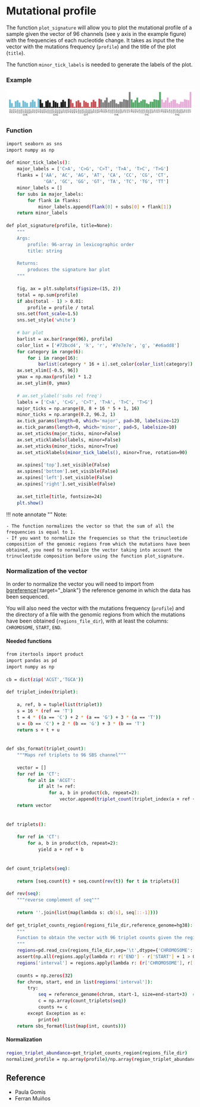 # Mutational profile

The function `plot_signature`  will allow you to plot the mutational profile of a sample given the vector of 96 channels (see y axis in the example figure) with the frequencies of each nucleotide change. 
It takes as input the the vector with the mutations frequency  (`profile`) and the title of the plot (`title`).

The function `minor_tick_labels`  is needed to generate the labels of the plot.
### Example
![Plot mutational profile](../assets/images/plot_mutational_profile.png)

### Function 

```bash
import seaborn as sns
import numpy as np

def minor_tick_labels():
    major_labels = ['C>A', 'C>G', 'C>T', 'T>A', 'T>C', 'T>G']
    flanks = ['AA', 'AC', 'AG', 'AT', 'CA', 'CC', 'CG', 'CT',
              'GA', 'GC', 'GG', 'GT', 'TA', 'TC', 'TG', 'TT']
    minor_labels = []
    for subs in major_labels:
        for flank in flanks:
            minor_labels.append(flank[0] + subs[0] + flank[1])
    return minor_labels
    
def plot_signature(profile, title=None):
    """
    Args:
        profile: 96-array in lexicographic order
        title: string

    Returns:
        produces the signature bar plot
    """

    fig, ax = plt.subplots(figsize=(15, 2))
    total = np.sum(profile)
    if abs(total - 1) > 0.01:
        profile = profile / total
    sns.set(font_scale=1.5)
    sns.set_style('white')

    # bar plot
    barlist = ax.bar(range(96), profile)
    color_list = ['#72bcd4', 'k', 'r', '#7e7e7e', 'g', '#e6add8']
    for category in range(6):
        for i in range(16):
            barlist[category * 16 + i].set_color(color_list[category])
    ax.set_xlim([-0.5, 96])
    ymax = np.max(profile) * 1.2
    ax.set_ylim(0, ymax)

    # ax.set_ylabel('subs rel freq')
    labels = ['C>A', 'C>G', 'C>T', 'T>A', 'T>C', 'T>G']
    major_ticks = np.arange(8, 8 + 16 * 5 + 1, 16)
    minor_ticks = np.arange(0.2, 96.2, 1)
    ax.tick_params(length=0, which='major', pad=30, labelsize=12)
    ax.tick_params(length=0, which='minor', pad=5, labelsize=10)
    ax.set_xticks(major_ticks, minor=False)
    ax.set_xticklabels(labels, minor=False)
    ax.set_xticks(minor_ticks, minor=True)
    ax.set_xticklabels(minor_tick_labels(), minor=True, rotation=90)
    
    ax.spines['top'].set_visible(False)
    ax.spines['bottom'].set_visible(False)
    ax.spines['left'].set_visible(False)
    ax.spines['right'].set_visible(False)
    
    ax.set_title(title, fontsize=24)
    plt.show()
```


!!! note annotate ""
    Note: 
    
    - The function normalizes the vector so that the sum of all the frequencies is equal to 1.
    - If you want to normalize the frequencies so that the trinucleotide composition of the genomic regions from which the mutations have been obtained, you need to normalize the vector taking into account the trinucleotide composition before using the function plot_signature.

### Normalization of the vector      

In order to normalize the vector you will need to import from [bgreference](https://bbglab.github.io/bbgwiki/Tools/BBG-tools/BGreference/){:target="_blank"} the reference genome in which the data has been sequenced.

You will also need the vector with the mutations frequency (`profile`) and the directory of a file with the genomic regions from which the mutations have been obtained (`regions_file_dir`), with at least the columns: `CHROMOSOME`, `START`, `END`.



#### Needed functions
```bash
from itertools import product
import pandas as pd
import numpy as np

cb = dict(zip('ACGT','TGCA'))

def triplet_index(triplet):

    a, ref, b = tuple(list(triplet))
    s = 16 * (ref == 'T')
    t = 4 * ((a == 'C') + 2 * (a == 'G') + 3 * (a == 'T'))
    u = (b == 'C') + 2 * (b == 'G') + 3 * (b == 'T')
    return s + t + u


def sbs_format(triplet_count):
    """Maps ref triplets to 96 SBS channel"""

    vector = []
    for ref in 'CT':
        for alt in 'ACGT':
            if alt != ref:
                for a, b in product(cb, repeat=2):
                    vector.append(triplet_count[triplet_index(a + ref + b)])
    return vector
    
    
def triplets():

    for ref in 'CT':
        for a, b in product(cb, repeat=2):
            yield a + ref + b


def count_triplets(seq):

    return [seq.count(t) + seq.count(rev(t)) for t in triplets()]
    
def rev(seq):
    """reverse complement of seq"""

    return ''.join(list(map(lambda s: cb[s], seq[::-1]))) 

def get_triplet_counts_region(regions_file_dir,reference_genome=hg38):
    """
    Function to obtain the vector with 96 triplet counts given the regions file.
    """
    regions=pd.read_csv(regions_file_dir,sep='\t',dtype={'CHROMOSOME':'string'})
    assert(np.all(regions.apply(lambda r: r['END'] - r['START'] + 1 > 0, axis=1)))
    regions['interval'] = regions.apply(lambda r: (r['CHROMOSOME'], r['START'], r['END']), axis=1)
        
    counts = np.zeros(32)
    for chrom, start, end in list(regions['interval']):
        try:
            seq = reference_genome(chrom, start-1, size=end-start+3)  # sequence +1 nt 5' and 3' flanking nucleotides
            c = np.array(count_triplets(seq))
            counts += c
        except Exception as e:
            print(e)
    return sbs_format(list(map(int, counts)))
```

#### Normalization
```bash
region_triplet_abundance=get_triplet_counts_region(regions_file_dir)
normalized_profile = np.array(profile)/np.array(region_triplet_abundance)
```

     
## Reference
- Paula Gomis
- Ferran Muiños
